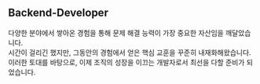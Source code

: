 ## Backend-Developer

다양한 분야에서 쌓아온 경험을 통해 문제 해결 능력이 가장 중요한 자산임을 깨달았습니다.  
시간이 걸리긴 했지만, 그동안의 경험에서 얻은 핵심 교훈을 꾸준히 내재화해왔습니다.  
이러한 토대를 바탕으로, 이제 조직의 성장을 이끄는 개발자로서 최선을 다할 준비가 되었습니다.  

<!--
**wonyonglee/wonyonglee** is a ✨ _special_ ✨ repository because its `README.md` (this file) appears on your GitHub profile.

Here are some ideas to get you started:

- 🔭 I’m currently working on ...
- 🌱 I’m currently learning ...
- 👯 I’m looking to collaborate on ...
- 🤔 I’m looking for help with ...
- 💬 Ask me about ...
- 📫 How to reach me: ...
- 😄 Pronouns: ...
- ⚡ Fun fact: ...
-->
